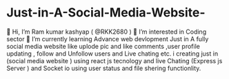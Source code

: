 # Just-in-A-Social-Media-Website-
👋 Hi, I’m Ram kumar kashyap ( @RKK2680 )
👀 I’m interested in Coding sector
🌱 I’m currently learning Advance web devlopment
Just in A fully social media website like uplode pic and like comments ,user profile updating , follow and Unfollow users and Live chating etc. i creating just in (social media website ) using react js tecnology and live Chating (Express js Server ) and Socket io using user status and file shering functionlity.
